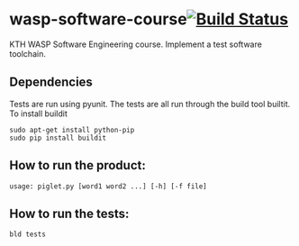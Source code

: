 # wasp-software-course[![Build Status](https://www.travis-ci.org/laperss/wasp-software-course.svg?branch=master)](https://www.travis-ci.org/laperss/wasp-software-course)
KTH WASP Software Engineering course. Implement a test software toolchain. 

## Dependencies
Tests are run using pyunit. 
The tests are all run through the build tool builtit. 
To install buildit 
```
sudo apt-get install python-pip
sudo pip install buildit
```
## How to run the product:
```
usage: piglet.py [word1 word2 ...] [-h] [-f file]
```
## How to run the tests:
```
bld tests
```
